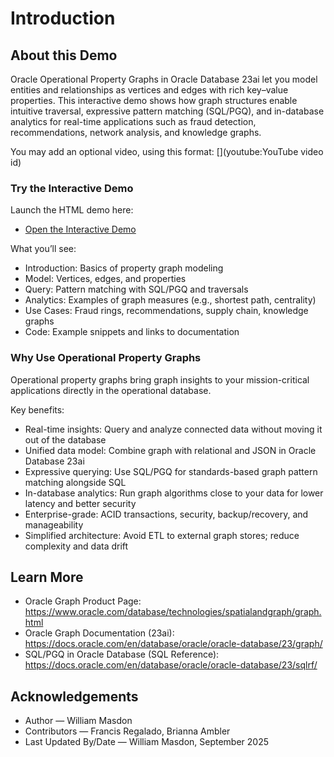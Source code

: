 # Introduction

## About this Demo

Oracle Operational Property Graphs in Oracle Database 23ai let you model entities and relationships as vertices and edges with rich key–value properties. This interactive demo shows how graph structures enable intuitive traversal, expressive pattern matching (SQL/PGQ), and in-database analytics for real-time applications such as fraud detection, recommendations, network analysis, and knowledge graphs.

You may add an optional video, using this format: [](youtube:YouTube video id)

[](youtube:REPLACE_WITH_VIDEO_ID)

### Try the Interactive Demo

Launch the HTML demo here:
- <a href="./graph-demo.html" target="_blank">Open the Interactive Demo</a>

What you’ll see:
- Introduction: Basics of property graph modeling
- Model: Vertices, edges, and properties
- Query: Pattern matching with SQL/PGQ and traversals
- Analytics: Examples of graph measures (e.g., shortest path, centrality)
- Use Cases: Fraud rings, recommendations, supply chain, knowledge graphs
- Code: Example snippets and links to documentation

### Why Use Operational Property Graphs

Operational property graphs bring graph insights to your mission-critical applications directly in the operational database.

Key benefits:
- Real-time insights: Query and analyze connected data without moving it out of the database
- Unified data model: Combine graph with relational and JSON in Oracle Database 23ai
- Expressive querying: Use SQL/PGQ for standards-based graph pattern matching alongside SQL
- In-database analytics: Run graph algorithms close to your data for lower latency and better security
- Enterprise-grade: ACID transactions, security, backup/recovery, and manageability
- Simplified architecture: Avoid ETL to external graph stores; reduce complexity and data drift

## Learn More

- Oracle Graph Product Page: https://www.oracle.com/database/technologies/spatialandgraph/graph.html
- Oracle Graph Documentation (23ai): https://docs.oracle.com/en/database/oracle/oracle-database/23/graph/
- SQL/PGQ in Oracle Database (SQL Reference): https://docs.oracle.com/en/database/oracle/oracle-database/23/sqlrf/

## Acknowledgements
- Author — William Masdon
- Contributors — Francis Regalado, Brianna Ambler
- Last Updated By/Date — William Masdon, September 2025
